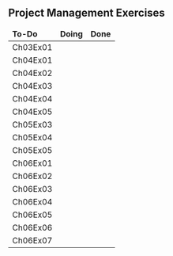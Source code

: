

<h2>Project Management Exercises</h2>
<table>
	<thead>
		<tr>
			<td>
				<b><span>To-Do</span></b>
			</td>
			<td>
				<b><span>Doing</span></b>
			</td>
			<td>
				<b><span>Done</span></b>
			</td>
		</tr>
	</thead>
	<tbody>
		<tr>
			<td>
				<span>Ch03Ex01</span>
			</td>
			<td>
				<span></span>
			</td>
			<td style="text-align: center;">
				<!--<span>&#10004;</span>-->
			</td>
		</tr>
		<tr>
			<td>
				<span>Ch04Ex01</span>
			</td>
			<td>
				<span></span>
			</td>
			<td style="text-align: center;">
				<!--<span>&#10004;</span>-->
			</td>
		</tr>
		<tr>
			<td>
				<span>Ch04Ex02</span>
			</td>
			<td>
				<span></span>
			</td>
			<td style="text-align: center;">
				<!--<span>&#10004;</span>-->
			</td>
		</tr>
		<tr>
			<td>
				<span>Ch04Ex03</span>
			</td>
			<td>
				<span></span>
			</td>
			<td style="text-align: center;">
				<!--<span>&#10004;</span>-->
			</td>
		</tr>
		<tr>
			<td>
				<span>Ch04Ex04</span>
			</td>
			<td>
				<span></span>
			</td>
			<td style="text-align: center;">
				<!--<span>&#10004;</span>-->
			</td>
		</tr>
		<tr>
			<td>
				<span>Ch04Ex05</span>
			</td>
			<td>
				<span></span>
			</td>
			<td style="text-align: center;">
				<!--<span>&#10004;</span>-->
			</td>
		</tr>
		<tr>
			<td>
				<span>Ch05Ex03</span>
			</td>
			<td>
				<span></span>
			</td>
			<td style="text-align: center;">
				<!--<span>&#10004;</span>-->
			</td>
		</tr>
		<tr>
			<td>
				<span>Ch05Ex04</span>
			</td>
			<td>
				<span></span>
			</td>
			<td style="text-align: center;">
				<!--<span>&#10004;</span>-->
			</td>
		</tr>
		<tr>
			<td>
				<span>Ch05Ex05</span>
			</td>
			<td>
				<span></span>
			</td>
			<td style="text-align: center;">
				<!--<span>&#10004;</span>-->
			</td>
		</tr>
		<tr>
			<td>
				<span>Ch06Ex01</span>
			</td>
			<td>
				<span></span>
			</td>
			<td style="text-align: center;">
				<!--<span>&#10004;</span>-->
			</td>
		</tr>
		<tr>
			<td>
				<span>Ch06Ex02</span>
			</td>
			<td>
				<span></span>
			</td>
			<td style="text-align: center;">
				<!--<span>&#10004;</span>-->
			</td>
		</tr>
		<tr>
			<td>
				<span>Ch06Ex03</span>
			</td>
			<td>
				<span></span>
			</td>
			<td style="text-align: center;">
				<!--<span>&#10004;</span>-->
			</td>
		</tr>
		<tr>
			<td>
				<span>Ch06Ex04</span>
			</td>
			<td>
				<span></span>
			</td>
			<td style="text-align: center;">
				<!--<span>&#10004;</span>-->
			</td>
		</tr>
		<tr>
			<td>
				<span>Ch06Ex05</span>
			</td>
			<td>
				<span></span>
			</td>
			<td style="text-align: center;">
				<!--<span>&#10004;</span>-->
			</td>
		</tr>
		<tr>
			<td>
				<span>Ch06Ex06</span>
			</td>
			<td>
				<span></span>
			</td>
			<td style="text-align: center;">
				<!--<span>&#10004;</span>-->
			</td>
		</tr>
		<tr>
			<td>
				<span>Ch06Ex07</span>
			</td>
			<td>
				<span></span>
			</td>
			<td style="text-align: center;">
				<!--<span>&#10004;</span>-->
			</td>
		</tr>
	</tbody>
</table>

